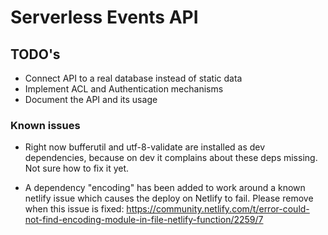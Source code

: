 # Serverless Events API

## TODO's

- Connect API to a real database instead of static data
- Implement ACL and Authentication mechanisms
- Document the API and its usage

### Known issues

- Right now bufferutil and utf-8-validate are installed as dev dependencies, because on dev it 
complains about these deps missing. Not sure how to fix it yet.

- A dependency "encoding" has been added to work around a known netlify issue which causes the deploy on Netlify to fail. Please remove when this issue is fixed:
    https://community.netlify.com/t/error-could-not-find-encoding-module-in-file-netlify-function/2259/7
    
